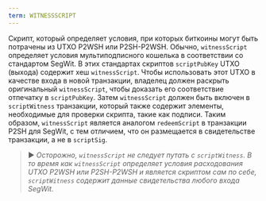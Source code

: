 ```yaml
---
term: WITNESSSCRIPT
---
```


Скрипт, который определяет условия, при которых биткоины могут быть потрачены из UTXO P2WSH или P2SH-P2WSH. Обычно, `witnessScript` определяет условия мультиподписного кошелька в соответствии со стандартом SegWit. В этих стандартах скриптов `scriptPubKey` UTXO (выхода) содержит хеш `witnessScript`. Чтобы использовать этот UTXO в качестве входа в новой транзакции, владелец должен раскрыть оригинальный `witnessScript`, чтобы доказать его соответствие отпечатку в `scriptPubKey`. Затем `witnessScript` должен быть включен в `scriptWitness` транзакции, который также содержит элементы, необходимые для проверки скрипта, такие как подписи. Таким образом, `witnessScript` является аналогом `redeemScript` в транзакции P2SH для SegWit, с тем отличием, что он размещается в свидетельстве транзакции, а не в `scriptSig`.

> ► *Осторожно, `witnessScript` не следует путать с `scriptWitness`. В то время как `witnessScript` определяет условия расходования UTXO P2WSH или P2SH-P2WSH и является скриптом сам по себе, `scriptWitness` содержит данные свидетельства любого входа SegWit.*